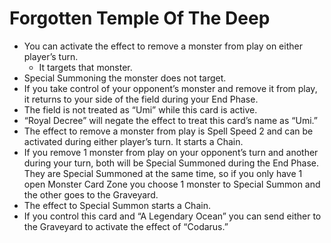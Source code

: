 # Forgotten Temple Of The Deep

*   You can activate the effect to remove a monster from play on either player’s turn.
    *   It targets that monster.
*   Special Summoning the monster does not target.
*   If you take control of your opponent’s monster and remove it from play, it returns to your side of the field during your End Phase.
*   The field is not treated as “Umi” while this card is active.
*   “Royal Decree” will negate the effect to treat this card’s name as “Umi.”
*   The effect to remove a monster from play is Spell Speed 2 and can be activated during either player’s turn. It starts a Chain.
*   If you remove 1 monster from play on your opponent’s turn and another during your turn, both will be Special Summoned during the End Phase. They are Special Summoned at the same time, so if you only have 1 open Monster Card Zone you choose 1 monster to Special Summon and the other goes to the Graveyard.
*   The effect to Special Summon starts a Chain.
*   If you control this card and “A Legendary Ocean” you can send either to the Graveyard to activate the effect of “Codarus.”
